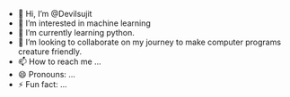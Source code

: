 - 👋 Hi, I’m @Devilsujit
- 👀 I’m interested in machine learning
- 🌱 I’m currently learning python. 
- 💞️ I’m looking to collaborate on my journey to make computer programs creature friendly. 
- 📫 How to reach me ...
- 😄 Pronouns: ...
- ⚡ Fun fact: ...

<!---
Devilsujit/Devilsujit is a ✨ special ✨ repository because its `README.md` (this file) appears on your GitHub profile.
You can click the Preview link to take a look at your changes.
--->
